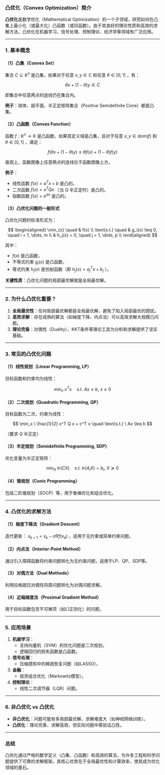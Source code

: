 ### 凸优化（Convex Optimization）简介

**凸优化**是数学优化（Mathematical Optimization）的一个子领域，研究如何在凸集上最小化（或最大化）凸函数（或凹函数）。由于其良好的理论性质和高效的求解方法，凸优化在机器学习、信号处理、控制理论、经济学等领域有广泛应用。

---

### 1. 基本概念

#### （1）**凸集（Convex Set）**
集合  $C \subseteq \mathbb{R}^n$  是凸集，如果对于任意  $x, y \in C$  和任意  $\theta \in [0, 1]$ ，有：

$$
\theta x + (1 - \theta) y \in C
$$

即集合中任意两点的连线仍在集合内。

**例子**：球体、超平面、半正定矩阵集合（Positive Semidefinite Cone）都是凸集。

#### （2）**凸函数（Convex Function）**
函数  $f: \mathbb{R}^n \to \mathbb{R}$  是凸函数，如果其定义域是凸集，且对于任意  $x, y \in \text{dom}(f)$  和  $\theta \in [0, 1]$ ，满足：

$$
f(\theta x + (1 - \theta) y) \leq \theta f(x) + (1 - \theta) f(y)
$$

直观上，函数图像上任意两点的连线位于函数图像上方。

**例子**：
- 线性函数  $f(x) = a^T x + b$  是凸的。
- 二次函数  $f(x) = x^T Q x$ （当  $Q$  半正定时）是凸的。
- 指数函数  $f(x) = e^{ax}$  是凸的。

#### （3）**凸优化问题的一般形式**
凸优化问题的标准形式为：

$$
\begin{aligned}
\min_{x} \quad & f(x) \\
\text{s.t.} \quad & g_i(x) \leq 0, \quad i = 1, \dots, m \\
& h_j(x) = 0, \quad j = 1, \dots, p \\
\end{aligned}
$$

其中：
-  $f(x)$  是凸函数，
- 不等式约束  $g_i(x)$  是凸函数，
- 等式约束  $h_j(x)$  是仿射函数（即  $h_j(x) = a_j^T x + b_j$ ）。

**关键性质**：凸优化问题的局部最优解就是全局最优解。

---

### 2. 为什么凸优化重要？

1. **全局最优性**：任何局部最优解都是全局最优解，避免了陷入局部最优的困扰。
2. **高效求解**：存在成熟的算法（如梯度下降、内点法）可以高效求解大规模凸问题。
3. **理论完备**：对偶性（Duality）、KKT条件等理论工具为分析和求解提供了坚实基础。

---

### 3. 常见的凸优化问题

#### （1）**线性规划（Linear Programming, LP）**
目标函数和约束均为线性：

$$
\min_x \ c^T x \quad \text{s.t.} \ Ax \leq b, \ x \geq 0
$$


#### （2）**二次规划（Quadratic Programming, QP）**
目标函数为二次，约束为线性：

$$
\min_x \ \frac{1}{2} x^T Q x + c^T x \quad \text{s.t.} \ Ax \leq b
$$

（要求  $Q$  半正定）

#### （3）**半定规划（Semidefinite Programming, SDP）**
优化变量为半正定矩阵：

$$
\min_X \ \text{tr}(CX) \quad \text{s.t.} \ \text{tr}(A_i X) = b_i, \ X \succeq 0
$$


#### （4）**锥规划（Conic Programming）**
包括二阶锥规划（SOCP）等，用于鲁棒优化和组合优化。

---

### 4. 凸优化的求解方法

#### （1）**梯度下降法（Gradient Descent）**
迭代更新： $x_{k+1} = x_k - \alpha \nabla f(x_k)$ ，适用于无约束或简单约束问题。

#### （2）**内点法（Interior-Point Method）**
通过引入障碍函数将约束问题转化为无约束问题，适用于LP、QP、SDP等。

#### （3）**对偶方法（Dual Methods）**
利用拉格朗日对偶性将原问题转化为对偶问题求解。

#### （4）**近端梯度法（Proximal Gradient Method）**
用于目标函数包含不可微项（如L1正则化）的问题。

---

### 5. 应用场景

1. **机器学习**：
   - 支持向量机（SVM）的优化问题是二次规划。
   - 逻辑回归的损失函数是凸函数。
2. **信号处理**：
   - 压缩感知中的稀疏恢复问题（如LASSO）。
3. **金融**：
   - 投资组合优化（Markowitz模型）。
4. **控制理论**：
   - 线性二次调节器（LQR）问题。

---

### 6. 非凸优化 vs 凸优化

- **非凸优化**：问题可能有多局部最优解，求解难度大（如神经网络训练）。
- **凸优化**：理论完善、求解高效，但实际问题中需验证凸性。

---

### 总结

凸优化通过严格的数学定义（凸集、凸函数）和高效的算法，为许多工程和科学问题提供了可靠的求解框架。其核心优势在于全局最优性和计算效率，使其成为优化领域的基石。